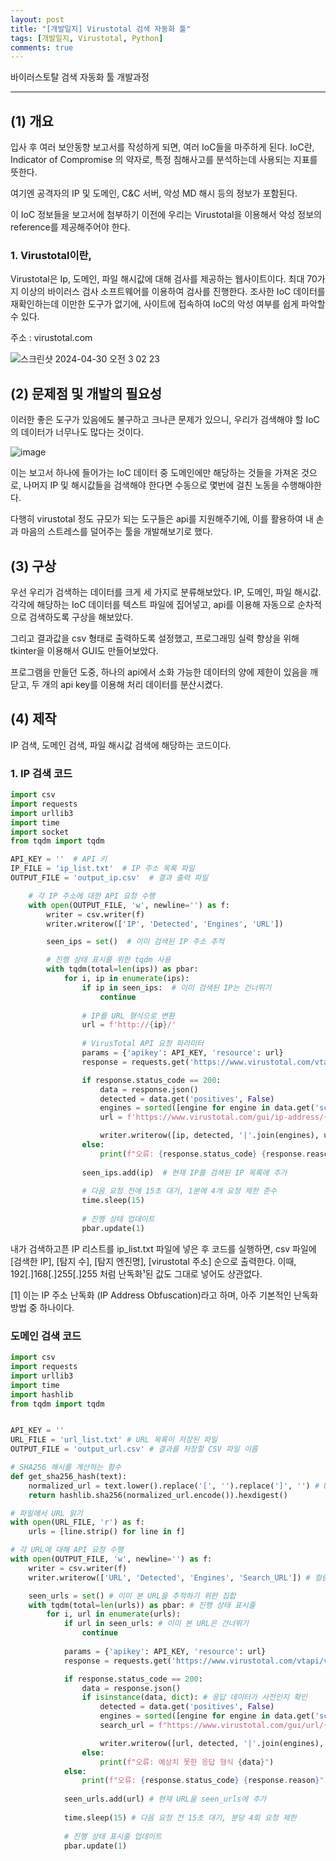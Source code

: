 ```yaml
---
layout: post
title: "[개발일지] Virustotal 검색 자동화 툴"
tags: [개발일지, Virustotal, Python]
comments: true
---
```


바이러스토탈 검색 자동화 툴 개발과정

---
## (1) 개요
입사 후 여러 보안동향 보고서를 작성하게 되면, 여러 IoC들을 마주하게 된다. IoC란, Indicator of Compromise 의 약자로, 특정 침해사고를 분석하는데 사용되는 지표를 뜻한다.

여기엔 공격자의 IP 및 도메인, C&C 서버, 악성 MD 해시 등의 정보가 포함된다.

이 IoC 정보들을 보고서에 첨부하기 이전에 우리는 Virustotal을 이용해서 악성 정보의 reference를 제공해주어야 한다.

### 1. Virustotal이란,
Virustotal은 Ip, 도메인, 파일 해시값에 대해 검사를 제공하는 웹사이트이다. 최대 70가지 이상의 바이러스 검사 소프트웨어를 이용하여 검사를 진행한다. 조사한 IoC 데이터를 재확인하는데 이만한 도구가 없기에, 사이트에 접속하여 IoC의 악성 여부를 쉽게 파악할 수 있다.

주소 : virustotal.com

![스크린샷 2024-04-30 오전 3 02 23](https://github.com/what0302/what0302.github.io/assets/18510716/a6405e14-0ddd-4354-8be6-1ac5925d79ff)

## (2) 문제점 및 개발의 필요성
이러한 좋은 도구가 있음에도 불구하고 크나큰 문제가 있으니, 우리가 검색해야 할 IoC의 데이터가 너무나도 많다는 것이다. 

![image](https://github.com/what0302/what0302.github.io/assets/18510716/0762cb35-555c-43fb-87bf-5f0070d54401)

이는 보고서 하나에 들어가는 IoC 데이터 중 도메인에만 해당하는 것들을 가져온 것으로, 나머지 IP 및 해시값들을 검색해야 한다면 수동으로 몇번에 걸친 노동을 수행해야한다.

다행히 virustotal 정도 규모가 되는 도구들은 api를 지원해주기에, 이를 활용하여 내 손과 마음의 스트레스를 덜어주는 툴을 개발해보기로 했다.

## (3) 구상
우선 우리가 검색하는 데이터를 크게 세 가지로 분류해보았다. IP, 도메인, 파일 해시값. 각각에 해당하는 IoC 데이터를 텍스트 파일에 집어넣고, api를 이용해 자동으로 순차적으로 검색하도록 구상을 해보았다.

그리고 결과값을 csv 형태로 출력하도록 설정했고, 프로그래밍 실력 향상을 위해 tkinter을 이용해서 GUI도 만들어보았다.

프로그램을 만들던 도중, 하나의 api에서 소화 가능한 데이터의 양에 제한이 있음을 깨닫고, 두 개의 api key를 이용해 처리 데이터를 분산시켰다.

## (4) 제작
IP 검색, 도메인 검색, 파일 해시값 검색에 해당하는 코드이다.

### 1. IP 검색 코드
```python
import csv
import requests
import urllib3
import time
import socket
from tqdm import tqdm

API_KEY = ''  # API 키
IP_FILE = 'ip_list.txt'  # IP 주소 목록 파일
OUTPUT_FILE = 'output_ip.csv'  # 결과 출력 파일

    # 각 IP 주소에 대한 API 요청 수행
    with open(OUTPUT_FILE, 'w', newline='') as f:
        writer = csv.writer(f)
        writer.writerow(['IP', 'Detected', 'Engines', 'URL'])

        seen_ips = set()  # 이미 검색된 IP 주소 추적

        # 진행 상태 표시를 위한 tqdm 사용
        with tqdm(total=len(ips)) as pbar:
            for i, ip in enumerate(ips):
                if ip in seen_ips:  # 이미 검색된 IP는 건너뛰기
                    continue
                
                # IP를 URL 형식으로 변환
                url = f'http://{ip}/'
                
                # VirusTotal API 요청 파라미터
                params = {'apikey': API_KEY, 'resource': url}
                response = requests.get('https://www.virustotal.com/vtapi/v2/url/report', params=params, verify=False)

                if response.status_code == 200:
                    data = response.json()
                    detected = data.get('positives', False)
                    engines = sorted([engine for engine in data.get('scans', {}).keys() if data['scans'][engine]['detected']])
                    url = f'https://www.virustotal.com/gui/ip-address/{ip}'  # 검색된 IP 주소의 VirusTotal 페이지 URL

                    writer.writerow([ip, detected, '|'.join(engines), url])
                else:
                    print(f"오류: {response.status_code} {response.reason}")
                
                seen_ips.add(ip)  # 현재 IP를 검색된 IP 목록에 추가
                
                # 다음 요청 전에 15초 대기, 1분에 4개 요청 제한 준수
                time.sleep(15)
                
                # 진행 상태 업데이트
                pbar.update(1)

```

내가 검색하고픈 IP 리스트를 ip_list.txt 파일에 넣은 후 코드를 실행하면, csv 파일에 [검색한 IP], [탐지 수], [탐지 엔진명], [virustotal 주소] 순으로 출력한다. 
이때, 192[.]168[.]255[.]255 처럼 난독화¹된 값도 그대로 넣어도 상관없다.

[1] 이는 IP 주소 난독화 (IP Address Obfuscation)라고 하며, 아주 기본적인 난독화 방법 중 하나이다.

### 도메인 검색 코드 
``` python
import csv
import requests
import urllib3
import time
import hashlib
from tqdm import tqdm


API_KEY = ''
URL_FILE = 'url_list.txt' # URL 목록이 저장된 파일
OUTPUT_FILE = 'output_url.csv' # 결과를 저장할 CSV 파일 이름

# SHA256 해시를 계산하는 함수
def get_sha256_hash(text):
    normalized_url = text.lower().replace('[', '').replace(']', '') # URL을 정규화한 후 해싱
    return hashlib.sha256(normalized_url.encode()).hexdigest()

# 파일에서 URL 읽기
with open(URL_FILE, 'r') as f:
    urls = [line.strip() for line in f]

# 각 URL에 대해 API 요청 수행
with open(OUTPUT_FILE, 'w', newline='') as f:
    writer = csv.writer(f)
    writer.writerow(['URL', 'Detected', 'Engines', 'Search_URL']) # 컬럼 제목 쓰기

    seen_urls = set() # 이미 본 URL을 추적하기 위한 집합
    with tqdm(total=len(urls)) as pbar: # 진행 상태 표시줄
        for i, url in enumerate(urls):
            if url in seen_urls: # 이미 본 URL은 건너뛰기
                continue
            
            params = {'apikey': API_KEY, 'resource': url}
            response = requests.get('https://www.virustotal.com/vtapi/v2/url/report', params=params, verify=False)

            if response.status_code == 200:
                data = response.json()
                if isinstance(data, dict): # 응답 데이터가 사전인지 확인
                    detected = data.get('positives', False)
                    engines = sorted([engine for engine in data.get('scans', {}).keys() if data['scans'][engine]['detected']])
                    search_url = f"https://www.virustotal.com/gui/url/{get_sha256_hash(url)}/detection"

                    writer.writerow([url, detected, '|'.join(engines), search_url])
                else:
                    print(f"오류: 예상치 못한 응답 형식 {data}")
            else:
                print(f"오류: {response.status_code} {response.reason}")
            
            seen_urls.add(url) # 현재 URL을 seen_urls에 추가
            
            time.sleep(15) # 다음 요청 전 15초 대기, 분당 4회 요청 제한
            
            # 진행 상태 표시줄 업데이트
            pbar.update(1)

```
